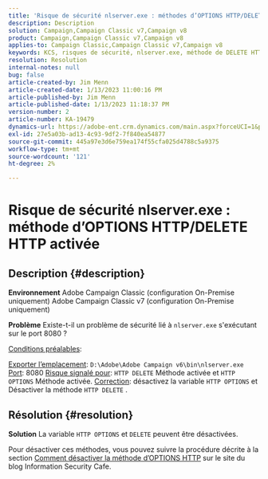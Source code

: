```yaml
---
title: 'Risque de sécurité nlserver.exe : méthodes d’OPTIONS HTTP/DELETE HTTP activées'
description: Description
solution: Campaign,Campaign Classic v7,Campaign v8
product: Campaign,Campaign Classic v7,Campaign v8
applies-to: Campaign Classic,Campaign Classic v7,Campaign v8
keywords: KCS, risques de sécurité, nlserver.exe, méthode de DELETE HTTP activée, méthode d’OPTIONS HTTP activée, FAQ, ACC, Adobe Campaign Classic, Adobe Campaign Classic v7
resolution: Resolution
internal-notes: null
bug: false
article-created-by: Jim Menn
article-created-date: 1/13/2023 11:00:16 PM
article-published-by: Jim Menn
article-published-date: 1/13/2023 11:18:37 PM
version-number: 2
article-number: KA-19479
dynamics-url: https://adobe-ent.crm.dynamics.com/main.aspx?forceUCI=1&pagetype=entityrecord&etn=knowledgearticle&id=c276e805-9693-ed11-aad1-6045bd0065f9
exl-id: 27e5a03b-ad13-4c93-9df2-7f840ea54877
source-git-commit: 445a97e3d6e759ea174f55cfa025d4788c5a9375
workflow-type: tm+mt
source-wordcount: '121'
ht-degree: 2%

---
```


# Risque de sécurité nlserver.exe : méthode d’OPTIONS HTTP/DELETE HTTP activée

## Description {#description}


<b>Environnement</b>
Adobe Campaign Classic (configuration On-Premise uniquement) Adobe Campaign Classic v7 (configuration On-Premise uniquement)

<b>Problème</b>
Existe-t-il un problème de sécurité lié à `nlserver.exe` s&#39;exécutant sur le port 8080 ?

<u>Conditions préalables</u>:

<u>Exporter l’emplacement</u>: `D:\Adobe\Adobe Campaign v6\bin\nlserver.exe`
<u>Port</u>: 8080
<u>Risque signalé pour</u>: `HTTP DELETE` Méthode activée et `HTTP OPTIONS` Méthode activée.
<u>Correction</u>: désactivez la variable `HTTP OPTIONS` et Désactiver la méthode `HTTP DELETE` .


## Résolution {#resolution}


<b>Solution</b>
La variable `HTTP OPTIONS` et `DELETE` peuvent être désactivées.

Pour désactiver ces méthodes, vous pouvez suivre la procédure décrite à la section [Comment désactiver la méthode d’OPTIONS HTTP](https://protonts.wordpress.com/2013/08/15/how-to-disable-http-options-method/) sur le site du blog Information Security Cafe.
